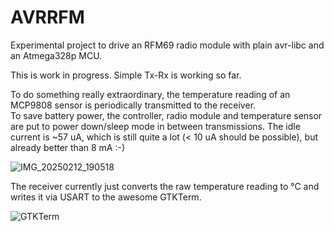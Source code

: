 # AVRRFM

Experimental project to drive an RFM69 radio module with plain avr-libc
and an Atmega328p MCU.  

This is work in progress. Simple Tx-Rx is working so far.  

To do something really extraordinary, the temperature reading of an MCP9808
sensor is periodically transmitted to the receiver.  
To save battery power, the controller, radio module and temperature sensor 
are put to power down/sleep mode in between transmissions. The idle current 
is ~57 uA, which is still quite a lot (< 10 uA should be possible), but already 
better than 8 mA :-)

![IMG_20250212_190518](https://github.com/user-attachments/assets/dd87b7de-c97d-4ecb-ab24-f5a34b849914)

The receiver currently just converts the raw temperature reading to °C and 
writes it via USART to the awesome GTKTerm.

![GTKTerm](https://github.com/user-attachments/assets/bb4c1676-b46f-414b-aa04-c86cc5ab3af5)
